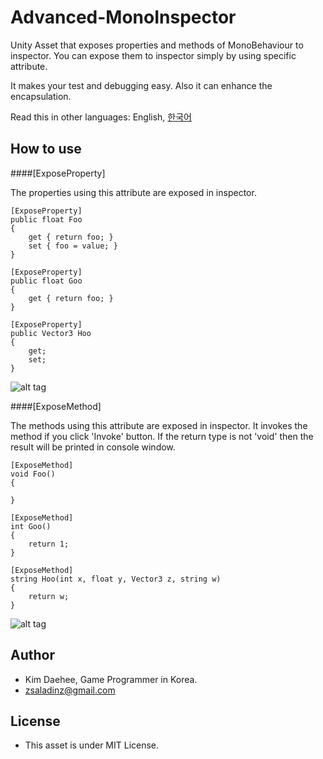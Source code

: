 # Advanced-MonoInspector

Unity Asset that exposes properties and methods of MonoBehaviour to inspector. You can expose them to inspector simply by using specific attribute.

It makes your test and debugging easy. Also it can enhance the encapsulation.

Read this in other languages: English, [한국어](README_koKR.md)

## How to use
####[ExposeProperty] 

The properties using this attribute are exposed in inspector.

    [ExposeProperty]
    public float Foo
    {
        get { return foo; }
        set { foo = value; }
    }

    [ExposeProperty]
    public float Goo
    {
        get { return foo; }
    }

    [ExposeProperty]
    public Vector3 Hoo
    {
        get;
        set;
    }

![alt tag](https://cloud.githubusercontent.com/assets/6466389/13378360/1fb31380-de47-11e5-8847-d9ae57c93676.png)


####[ExposeMethod]

The methods using this attribute are exposed in inspector. It invokes the method if you click 'Invoke' button. If the return type is not 'void' then the result will be printed in console window.

    [ExposeMethod]
    void Foo()
    {
        
    }

    [ExposeMethod]
    int Goo()
    {
        return 1;
    }

    [ExposeMethod]
    string Hoo(int x, float y, Vector3 z, string w)
    {
        return w;
    }
    
![alt tag](https://cloud.githubusercontent.com/assets/6466389/13372890/ddba00c6-dd9a-11e5-86a4-82a9302c0e07.png)

## Author
- Kim Daehee, Game Programmer in Korea.
- zsaladinz@gmail.com

## License
- This asset is under MIT License.
